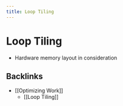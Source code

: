 ```yaml
---
title: Loop Tiling
---
```


# Loop Tiling
- Hardware memory layout in consideration





## Backlinks
* [[Optimizing Work]]
	* [[Loop Tiling]]

